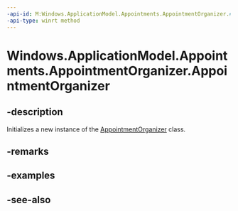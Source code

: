 ```yaml
---
-api-id: M:Windows.ApplicationModel.Appointments.AppointmentOrganizer.#ctor
-api-type: winrt method
---
```


<!-- Method syntax
public AppointmentOrganizer()
-->

# Windows.ApplicationModel.Appointments.AppointmentOrganizer.AppointmentOrganizer

## -description
Initializes a new instance of the [AppointmentOrganizer](appointmentorganizer.md) class.

## -remarks

## -examples

## -see-also
